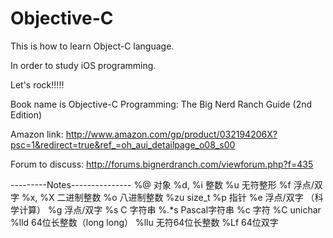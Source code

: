 # Objective-C

This is how to learn Object-C language.

In order to study iOS programming.

Let's rock!!!!!

Book name is Objective-C Programming: The Big Nerd Ranch Guide (2nd Edition) 

Amazon link:
http://www.amazon.com/gp/product/032194206X?psc=1&redirect=true&ref_=oh_aui_detailpage_o08_s00

Forum to discuss: 
http://forums.bignerdranch.com/viewforum.php?f=435


---------Notes---------------
%@ 对象
%d, %i 整数 
%u 无符整形 
%f 浮点/双字 
%x, %X 二进制整数 
%o 八进制整数 %zu size_t %p 指针 
%e 浮点/双字 （科学计算） %g 浮点/双字 
%s C 字符串 
%.*s Pascal字符串 
%c 字符 %C unichar %lld 64位长整数（long long） 
%llu 无符64位长整数 %Lf 64位双字
